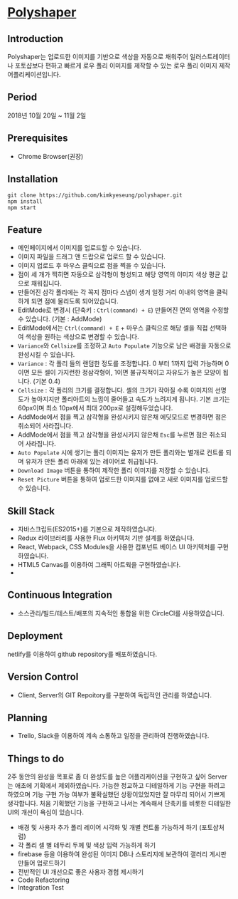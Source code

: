 # [Polyshaper](https://polyshaper.me/)

## Introduction
Polyshaper는 업로드한 이미지를 기반으로 색상을 자동으로 채워주어 일러스트레이터나 포토샵보다 편하고 빠르게 로우 폴리 이미지를 제작할 수 있는 로우 폴리 이미지 제작 어플리케이션입니다.

## Period
2018년 10월 20일 ~ 11월 2일

## Prerequisites
- Chrome Browser(권장)

## Installation
```
git clone https://github.com/kimkyeseung/polyshaper.git
npm install
npm start
```

## Feature
- 메인페이지에서 이미지를 업로드할 수 있습니다.
- 이미지 파일을 드래그 앤 드랍으로 업로드 할 수 있습니다.
- 이미지 업로드 후 마우스 클릭으로 점을 찍을 수 있습니다.
- 점이 세 개가 찍히면 자동으로 삼각형이 형성되고 해당 영역의 이미지 색상 평균 값으로 채워집니다.
- 만들어진 삼각 폴리에는 각 꼭지 점마다 스냅이 생겨 일정 거리 이내의 영역을 클릭하게 되면 점에 물리도록 되어있습니다.
- EditMode로 변경시 (단축키 : ```Ctrl(command) + E```) 만들어진 면의 영역을 수정할 수 있습니다. (기본 : AddMode)
- EditMode에서는  ```Ctrl(command) + E``` + 마우스 클릭으로 해당 셀을 직접 선택하여 색상을 원하는 색상으로 변경할 수 있습니다.
- ```Variance```와 ```Cellsize```를 조정하고 ```Auto Populate``` 기능으로 남은 배경을 자동으로 완성시킬 수 있습니다.
- ```Variance``` : 각 폴리 들의 랜덤한 정도를 조정합니다. 0 부터 1까지 입력 가능하며 0이면 모든 셀이 가지런한 정삼각형이, 1이면 불규칙적이고 자유도가 높은 모양이 됩니다. (기본 0.4)
- ```Cellsize``` : 각 폴리의 크기를 결정합니다. 셀의 크기가 작아질 수록 이미지의 선명도가 높아지지만 폴리아트의 느낌이 줄어들고 속도가 느려지게 됩니다. 기본 크기는 60px이며 최소 10px에서 최대 200px로 설정해두었습니다.
- AddMode에서 점을 찍고 삼각형을 완성시키지 않은채 에딧모드로 변경하면 점은 취소되어 사라집니다.
- AddMode에서 점을 찍고 삼각형을 완성시키지 않은채 ```Esc```를 누르면 점은 취소되어 사라집니다.
- ```Auto Populate``` 시에 생기는 폴리 이미지는 유저가 만든 폴리와는 별개로 컨트롤 되며 유저가 만든 폴리 아래에 있는 레이어로 취급됩니다.
- ```Download Image``` 버튼을 통하여 제작한 폴리 이미지를 저장할 수 있습니다.
- ```Reset Picture``` 버튼을 통하여 업로드한 이미지를 없애고 새로 이미지를 업로드할 수 있습니다.

## Skill Stack
- 자바스크립트(ES2015+)를 기본으로 제작하였습니다.
- Redux 라이브러리를 사용한 Flux 아키텍처 기반 설계를 하였습니다.
- React, Webpack, CSS Modules을 사용한 컴포넌트 베이스 UI 아키텍처를 구현하였습니다.
- HTML5 Canvas를 이용하여 그래픽 아트웍을 구현하였습니다.
- 

## Continuous Integration
- 소스관리/빌드/테스트/배포의 지속적인 통합을 위한 CircleCI를 사용하였습니다.

## Deployment
netlify를 이용하여 github repository를 배포하였습니다.

## Version Control
- Client, Server의 GIT Repoitory를 구분하여 독립적인 관리를 하였습니다.

## Planning
- Trello, Slack을 이용하여 계속 소통하고 일정을 관리하여 진행하였습니다. 

## Things to do
2주 동안의 완성을 목표로 좀 더 완성도를 높은 어플리케이션을 구현하고 싶어 Server는 애초에 기획에서 제외하였습니다. 
가능한 정교하고 디테일하게 기능 구현을 하려고 하였으며 기능 구현 가능 여부가 불확실했던 상황이있었지만 잘 마무리 되어서 기쁘게 생각합니다.
처음 기획했던 기능을 구현하고 나서는 계속해서 단축키를 비롯한 디테일한 UI의 개선이 욕심이 있습니다.

- 배경 및 사용자 추가 폴리 레이어 시각화 및 개별 컨트롤 가능하게 하기 (포토샵처럼)
- 각 폴리 셀 별 테두리 두께 및 색상 입력 가능하게 하기 
- firebase 등을 이용하여 완성된 이미지 DB나 스토리지에 보관하여 갤러리 게시판 만들어 업로드하기
- 전반적인 UI 개선으로 좋은 사용자 경험 제시하기
- Code Refactoring
- Integration Test

